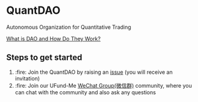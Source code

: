 # QuantDAO
Autonomous Organization for Quantitative Trading

[What is DAO and How Do They Work?](DAO.md)

<h2>Steps to get started</h2>

<ol>
    <li>:fire: Join the QuantDAO by raising an <a href="https://github.com/UFund-Me/QuantDAO/issues/new?assignees=&amp;labels=invite+me+to+the+organisation&amp;template=invitation.yml&title=Please+invite+me+to+the+GitHub+Community+Organization">issue</a> (you will receive an invitation)</li>
    <li> :fire: Join our UFund-Me <a href="https://github.com/UFund-Me/.github/assets/29084184/26b94ffc-70d5-4674-977c-bb82cbf4f60a">WeChat Group(微信群)</a> community, where you can chat with the community and also ask any questions</li>
</ol>


